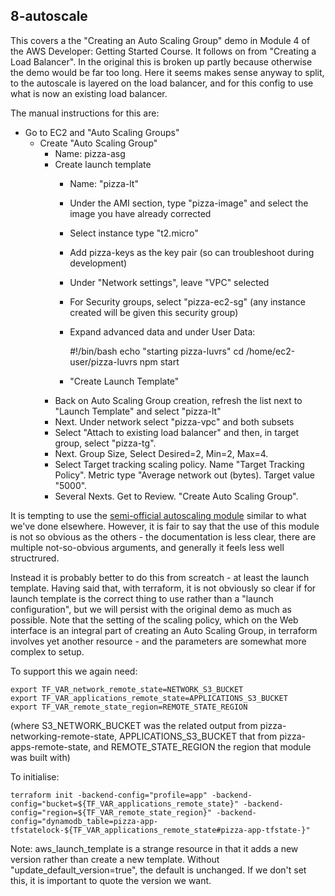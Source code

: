 
## 8-autoscale

This covers a the "Creating an Auto Scaling Group" demo in Module 4 of the AWS Developer:
Getting Started Course. It follows on from "Creating a Load Balancer". In the original
this is broken up partly because otherwise the demo would be far too long. Here it
seems makes sense anyway to split, to the autoscale is layered on the load balancer,
and for this config to use what is now an existing load balancer.

The manual instructions for this are:
- Go to EC2 and "Auto Scaling Groups"
    - Create "Auto Scaling Group"
        - Name: pizza-asg
        - Create launch template
            - Name: "pizza-lt"
            - Under the AMI section, type "pizza-image" and select the image you have already corrected
            - Select instance type "t2.micro"
            - Add pizza-keys as the key pair (so can troubleshoot during development)
            - Under "Network settings", leave "VPC" selected
            - For Security groups, select "pizza-ec2-sg" (any instance created will be given this security group)
            - Expand advanced data and under User Data:

                \#!/bin/bash
                echo "starting pizza-luvrs"
                cd /home/ec2-user/pizza-luvrs
                npm start

            - "Create Launch Template"
        - Back on Auto Scaling Group creation, refresh the list next to "Launch Template" and
        select "pizza-lt"
        - Next. Under network select "pizza-vpc" and both subsets
        - Select "Attach to existing load balancer" and then, in target group, select "pizza-tg".
        - Next. Group Size, Select Desired=2, Min=2, Max=4.
        - Select Target tracking scaling policy. Name "Target Tracking Policy". Metric type
        "Average network out (bytes). Target value "5000".
        - Several Nexts. Get to Review. "Create Auto Scaling Group".


It is tempting to use the [semi-official autoscaling module](https://registry.terraform.io/modules/terraform-aws-modules/autoscaling/aws/latest)
similar to what we've done elsewhere. However, it is fair to say that the use of this
module is not so obvious as the others - the documentation is less clear, there are
multiple not-so-obvious arguments, and generally it feels less well structrured.

Instead it is probably better to do this from screatch - at least the launch template.
Having said that, with terraform, it is not obviously so clear if for launch template
is the correct thing to use rather than a "launch configuration", but we will persist
with the original demo as much as possible. Note that the setting of the scaling policy,
which on the Web interface is an integral part of creating an Auto Scaling Group, in
terraform involves yet another resource - and the parameters are somewhat more complex
to setup.

To support this we again need:

    export TF_VAR_network_remote_state=NETWORK_S3_BUCKET
    export TF_VAR_applications_remote_state=APPLICATIONS_S3_BUCKET
    export TF_VAR_remote_state_region=REMOTE_STATE_REGION

(where S3_NETWORK_BUCKET was the related output from pizza-networking-remote-state,
APPLICATIONS_S3_BUCKET that from pizza-apps-remote-state, and REMOTE_STATE_REGION
the region that module was built with)

To initialise:

    terraform init -backend-config="profile=app" -backend-config="bucket=${TF_VAR_applications_remote_state}" -backend-config="region=${TF_VAR_remote_state_region}" -backend-config="dynamodb_table=pizza-app-tfstatelock-${TF_VAR_applications_remote_state#pizza-app-tfstate-}"

Note: aws_launch_template is a strange resource in that it adds a new version
rather than create a new template. Without "update_default_version=true", the
default is unchanged. If we don't set this, it is important to quote the version
we want.
